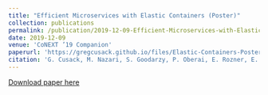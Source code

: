 ```yaml
---
title: "Efficient Microservices with Elastic Containers (Poster)"
collection: publications
permalink: /publication/2019-12-09-Efficient-Microservices-with-Elastic-Containers
date: 2019-12-09
venue: 'CoNEXT ’19 Companion'
paperurl: 'https://gregcusack.github.io/files/Elastic-Containers-Poster'
citation: 'G. Cusack, M. Nazari, S. Goodarzy, P. Oberai, E. Rozner, E. Keller, R. Han.&quot;Efficient Microservices with Elastic Containers&quot; CoNEXT ’19 Companion'
---
```

[Download paper here](https://gregcusack.github.io/files/Elastic-Containers-Poster.pdf)